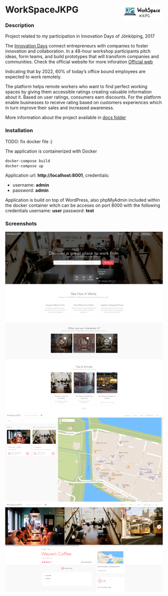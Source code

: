 WorkSpaceJKPG <a href=""><img src="docs/logo.gif" title="Logo" align="right" height="50" /></a> 
======

### Description
Project related to my participation in Innovation Days of Jönköping, 2017

The [Innovation Days](https://www.facebook.com/inndays/) connect entrepreneurs with companies to foster innovation and collaboration. In a 48-hour workshop participants pitch ideas, form teams, and build prototypes that will transform companies and communities. Check the official website for more inforation [Official web](http://innovationdays.org/)

Indicating that by 2022, 60% of today’s office bound employees are expected to work remotely.

The platform helps remote workers who want to find perfect working spaces by giving them accessible ratings creating valuable information about it. Based on user ratings, consumers earn discounts.
For the platform enable businesses to receive rating based on customers experiences which in turn improve their sales and increased awareness.

More information about the project available in [docs folder](https://github.com/atanasyanew/WorkSpaceJKPG/tree/master/docs/)

### Installation
TODO: fix docker file :)


The application is containerized with Docker
```
docker-compose build
docker-compose up
```

Application url:  **http://localhost:8001**, credentials: 
- username: **admin**
- password: **admin**

Application is build on top of WordPress, also phpMyAdmin included within the docker container witch can be acceses on port 8000 with the following credentials username: **user** password: **test**

### Screenshots

![HHIB](docs/screenshots/2018-01-25_01.png "home")
![HHIB](docs/screenshots/2018-01-25_02.png "What Are you intrested in?")
![HHIB](docs/screenshots/2018-01-25_03.png "Explore places")
![HHIB](docs/screenshots/2018-01-25_04.png "Details place information")







